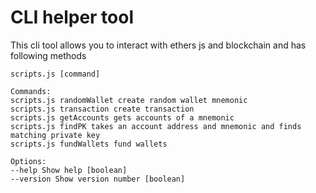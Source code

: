 # CLI helper tool

This cli tool allows you to interact with ethers js and blockchain and has following methods

```
scripts.js [command]

Commands:
scripts.js randomWallet create random wallet mnemonic
scripts.js transaction create transaction
scripts.js getAccounts gets accounts of a mnemonic
scripts.js findPK takes an account address and mnemonic and finds
matching private key
scripts.js fundWallets fund wallets

Options:
--help Show help [boolean]
--version Show version number [boolean]
```
